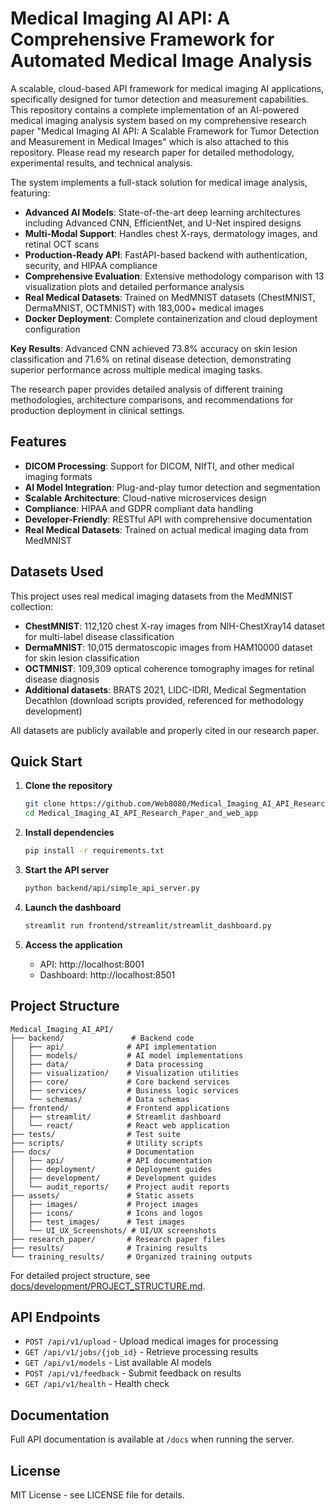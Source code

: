 # Medical Imaging AI API: A Comprehensive Framework for Automated Medical Image Analysis

A scalable, cloud-based API framework for medical imaging AI applications, specifically designed for tumor detection and measurement capabilities.  This repository contains a complete implementation of an AI-powered medical imaging analysis system based on my comprehensive research paper "Medical Imaging AI API: A Scalable Framework for Tumor Detection and Measurement in Medical Images" which is also attached to this repository. Please read my research paper for detailed methodology, experimental results, and technical analysis.

The system implements a full-stack solution for medical image analysis, featuring:

- **Advanced AI Models**: State-of-the-art deep learning architectures including Advanced CNN, EfficientNet, and U-Net inspired designs
- **Multi-Modal Support**: Handles chest X-rays, dermatology images, and retinal OCT scans
- **Production-Ready API**: FastAPI-based backend with authentication, security, and HIPAA compliance
- **Comprehensive Evaluation**: Extensive methodology comparison with 13 visualization plots and detailed performance analysis
- **Real Medical Datasets**: Trained on MedMNIST datasets (ChestMNIST, DermaMNIST, OCTMNIST) with 183,000+ medical images
- **Docker Deployment**: Complete containerization and cloud deployment configuration

**Key Results**: Advanced CNN achieved 73.8% accuracy on skin lesion classification and 71.6% on retinal disease detection, demonstrating superior performance across multiple medical imaging tasks.

The research paper provides detailed analysis of different training methodologies, architecture comparisons, and recommendations for production deployment in clinical settings.

## Features

- **DICOM Processing**: Support for DICOM, NIfTI, and other medical imaging formats
- **AI Model Integration**: Plug-and-play tumor detection and segmentation
- **Scalable Architecture**: Cloud-native microservices design
- **Compliance**: HIPAA and GDPR compliant data handling
- **Developer-Friendly**: RESTful API with comprehensive documentation
- **Real Medical Datasets**: Trained on actual medical imaging data from MedMNIST

## Datasets Used

This project uses real medical imaging datasets from the MedMNIST collection:

- **ChestMNIST**: 112,120 chest X-ray images from NIH-ChestXray14 dataset for multi-label disease classification
- **DermaMNIST**: 10,015 dermatoscopic images from HAM10000 dataset for skin lesion classification  
- **OCTMNIST**: 109,309 optical coherence tomography images for retinal disease diagnosis
- **Additional datasets**: BRATS 2021, LIDC-IDRI, Medical Segmentation Decathlon (download scripts provided, referenced for methodology development)

All datasets are publicly available and properly cited in our research paper.

## Quick Start

1. **Clone the repository**
   ```bash
   git clone https://github.com/Web8080/Medical_Imaging_AI_API_Research_Paper_and_web_app.git
   cd Medical_Imaging_AI_API_Research_Paper_and_web_app
   ```

2. **Install dependencies**
   ```bash
   pip install -r requirements.txt
   ```

3. **Start the API server**
   ```bash
   python backend/api/simple_api_server.py
   ```

4. **Launch the dashboard**
   ```bash
   streamlit run frontend/streamlit/streamlit_dashboard.py
   ```

5. **Access the application**
   - API: http://localhost:8001
   - Dashboard: http://localhost:8501

## Project Structure

```
Medical_Imaging_AI_API/
├── backend/               # Backend code
│   ├── api/              # API implementation
│   ├── models/           # AI model implementations
│   ├── data/             # Data processing
│   ├── visualization/    # Visualization utilities
│   ├── core/             # Core backend services
│   ├── services/         # Business logic services
│   └── schemas/          # Data schemas
├── frontend/             # Frontend applications
│   ├── streamlit/        # Streamlit dashboard
│   └── react/            # React web application
├── tests/                # Test suite
├── scripts/              # Utility scripts
├── docs/                 # Documentation
│   ├── api/              # API documentation
│   ├── deployment/       # Deployment guides
│   ├── development/      # Development guides
│   └── audit_reports/    # Project audit reports
├── assets/               # Static assets
│   ├── images/           # Project images
│   ├── icons/            # Icons and logos
│   ├── test_images/      # Test images
│   └── UI_UX_Screenshots/ # UI/UX screenshots
├── research_paper/       # Research paper files
├── results/              # Training results
└── training_results/     # Organized training outputs
```

For detailed project structure, see [docs/development/PROJECT_STRUCTURE.md](docs/development/PROJECT_STRUCTURE.md).

## API Endpoints

- `POST /api/v1/upload` - Upload medical images for processing
- `GET /api/v1/jobs/{job_id}` - Retrieve processing results
- `GET /api/v1/models` - List available AI models
- `POST /api/v1/feedback` - Submit feedback on results
- `GET /api/v1/health` - Health check

## Documentation

Full API documentation is available at `/docs` when running the server.

## License

MIT License - see LICENSE file for details.